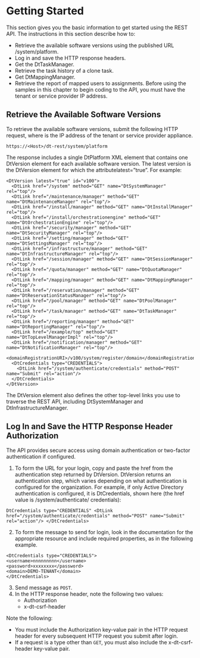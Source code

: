 # Getting Started
This section gives you the basic information to get started using the REST API.
The instructions in this section describe how to:
* Retrieve the available software versions using the published URL /system/platform.
* Log in and save the HTTP response headers.
* Get the DtTaskManager.
* Retrieve the task history of a clone task.
* Get DtMappingManager.
* Retrieve the report of mapped users to assignments.
Before using the samples in this chapter to begin coding to the API, you must have the tenant or
service provider IP address.
## Retrieve the Available Software Versions
To retrieve the available software versions, submit the following HTTP request, where <Host> is
the IP address of the tenant or service provider appliance.<br>
```
https://<Host>/dt-rest/system/platform
```
The response includes a single DtPlatform XML element that contains one DtVersion element for
each available software version. The latest version is the DtVersion element for which the
attributelatest=”true”. For example:
```
<DtVersion latest="true" id="v100">
  <DtLink href="/system" method="GET" name="DtSystemManager" rel="top"/>
  <DtLink href="/maintenance/manager" method="GET" name="DtMaintenanceManager" rel="top"/>
  <DtLink href="/install/manager" method="GET" name="DtInstallManager" rel="top"/>
  <DtLink href="/install/orchestrationengine" method="GET" name="DtOrchestrationEngine" rel="top"/>
  <DtLink href="/security/manager" method="GET" name="DtSecurityManager" rel="top"/>
  <DtLink href="/setting/manager" method="GET" name="DtSettingsManager" rel="top"/>
  <DtLink href="/infrastructure/manager" method="GET" name="DtInfrastructureManager" rel="top"/>
  <DtLink href="/session/manager" method="GET" name="DtSessionManager" rel="top"/>
  <DtLink href="/quota/manager" method="GET" name="DtQuotaManager" rel="top"/>
  <DtLink href="/mapping/manager" method="GET" name="DtMappingManager" rel="top"/>
  <DtLink href="/reservation/manager" method="GET" name="DtReservationStatusManager" rel="top"/>
  <DtLink href="/pool/manager" method="GET" name="DtPoolManager" rel="top"/>
  <DtLink href="/task/manager" method="GET" name="DtTaskManager" rel="top"/>
  <DtLink href="/reporting/manager" method="GET" name="DtReportingManager" rel="top"/>
  <DtLink href="/example/top" method="GET" name="DtTopLevelManagerImpl" rel="top"/>
  <DtLink href="/notification/manager" method="GET" name="DtNotificationManager" rel="top"/>
  <domainRegistrationURI>/v100/system/register/domain</domainRegistrationURI>
  <DtCredentials type="CREDENTIALS">
    <DtLink href="/system/authenticate/credentials" method="POST" name="Submit" rel="action"/>
  </DtCredentials>
</DtVersion>
```
The DtVersion element also defines the other top-level links you use to traverse the REST API,
including DtSystemManager and DtInfrastructureManager. 
## Log In and Save the HTTP Response Header Authorization
The API provides secure access using domain authentication or two-factor authentication if
configured.
1. To form the URL for your login, copy and paste the href from the authentication step
returned by DtVersion.
  DtVersion returns an authentication step, which varies depending on what authentication is
configured for the organization. For example, if only Active Directory authentication is
configured, it is DtCredentials, shown here (the href value is /system/authenticate/
credentials):
  ```
  DtCredentials type="CREDENTIALS" <DtLink href="/system/authenticate/credentials" method="POST" name="Submit" rel="action"/> </DtCredentials>
  ```
2. To form the message to send for login, look in the documentation for the appropriate
resource and include required properties, as in the following example.
  ```
  <DtCredentials type="CREDENTIALS">
<username>nnnnnnnnn</username>
<password>xxxxxxxx</password>
<domain>DEMO-TENANT</domain>
</DtCredentials>
  ```
3. Send message as `POST`.
4. In the HTTP response header, note the following two values:
    * Authorization
    * x-dt-csrf-header
  
Note the following:
  * You must include the Authorization key-value pair in the HTTP request header for every
subsequent HTTP request you submit after login.
  * If a request is a type other than `GET`, you must also include the x-dt-csrf-header key-value
pair.
